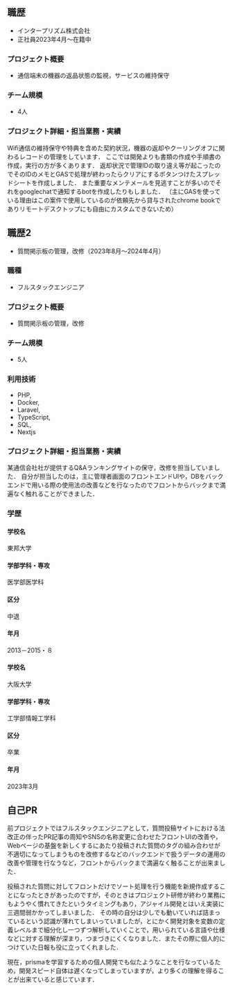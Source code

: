 ## 職歴
- インタープリズム株式会社
- 正社員2023年4月〜在籍中

### プロジェクト概要
- 通信端末の機器の返品状態の監視，サービスの維持保守
### チーム規模
- 4人

### プロジェクト詳細・担当業務・実績

Wifi通信の維持保守や特典を含めた契約状況，機器の返却やクーリングオフに関わるレコードの管理をしています．
ここでは開発よりも書類の作成や手順書の作成，実行の方が多くあります．
返却状況で管理IDの取り違え等が起こったのでそのIDのメモとGASで処理が終わったらクリアにするボタンつけたスプレッドシートを作成しました．
また重要なメンテメールを見逃すことが多いのでそれをgooglechatで通知するbotを作成したりもしました．
（主にGASを使っている理由はこの案件で使用しているのが依頼先から貸与されたchrome bookでありリモートデスクトップにも自由にカスタムできないため）

## 職歴2
- 質問掲示板の管理，改修（2023年8月〜2024年4月）
### 職種
- フルスタックエンジニア
### プロジェクト概要
- 質問掲示板の管理，改修
### チーム規模
- 5人

### 利用技術
- PHP,
- Docker,
- Laravel,
- TypeScript,
- SQL,
- Nextjs
### プロジェクト詳細・担当業務・実績

某通信会社社が提供するQ&Aランキングサイトの保守，改修を担当していました．
自分が担当したのは，主に管理者画面のフロントエンドUIや，DBをバックエンドで用いる際の使用法の改善などを行なったのでフロントからバックまで満遍なく触れることができました．

### 学歴
#### 学校名
東邦大学
#### 学部学科・専攻
医学部医学科
#### 区分
中退
#### 年月
2013－2015・８
#### 学校名
大阪大学
#### 学部学科・専攻
工学部情報工学科
#### 区分
卒業
#### 年月
2023年3月


## 自己PR
前プロジェクトではフルスタックエンジニアとして，質問投稿サイトにおける法改正の伴ったPR記事の周知やSNSの名称変更に合わせたフロントUIの改善や，Webページの基盤を新しくするにあたり投稿された質問のタグの組み合わせが不適切になってしまうものを改修するなどのバックエンドで扱うデータの運用の改善や管理を行なうなど，フロントからバックまで満遍なく触ることが出来ました．

投稿された質問に対してフロントだけでソート処理を行う機能を新規作成することになったときがあったのですが，そのときはプロジェクト研修が終わり業務にもようやく慣れてきたというタイミングもあり，アジャイル開発とはいえ実装に三週間弱かかってしまいました．
その時の自分は少しでも動いていれば詰まっているという認識が薄れてしまいっていましたが，とにかく開発対象を変数の定義レベルまで細分化し一つずつ解析していくことで，用いられている言語や仕様などに対する理解が深まり，つまづきにくくなりました．またその際に個人的につけていた日報も役に立ってくれました．

現在，prismaを学習するための個人開発でも似たようなことを行なっているため，開発スピード自体は遅くなってしまっていますが，より多くの理解を得ることが出来ていると感じています．